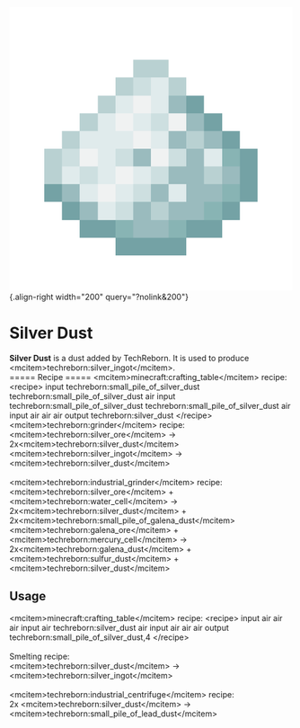 ![Silver Dust](/media/mods/techreborn/silver_dust.png){.align-right width="200" query="?nolink&200"}

# Silver Dust

**Silver Dust** is a dust added by TechReborn. It is used to produce \<mcitem\>techreborn:silver_ingot\</mcitem\>.\
===== Recipe ===== \<mcitem\>minecraft:crafting_table\</mcitem\> recipe: \<recipe\> input techreborn:small_pile_of_silver_dust techreborn:small_pile_of_silver_dust air input techreborn:small_pile_of_silver_dust techreborn:small_pile_of_silver_dust air input air air air output techreborn:silver_dust \</recipe\>\
\<mcitem\>techreborn:grinder\</mcitem\> recipe:\
\<mcitem\>techreborn:silver_ore\</mcitem\> -\> 2x\<mcitem\>techreborn:silver_dust\</mcitem\>\
\<mcitem\>techreborn:silver_ingot\</mcitem\> -\> \<mcitem\>techreborn:silver_dust\</mcitem\>\
\
\<mcitem\>techreborn:industrial_grinder\</mcitem\> recipe:\
\<mcitem\>techreborn:silver_ore\</mcitem\> + \<mcitem\>techreborn:water_cell\</mcitem\> -\> 2x\<mcitem\>techreborn:silver_dust\</mcitem\> + 2x\<mcitem\>techreborn:small_pile_of_galena_dust\</mcitem\>\
\<mcitem\>techreborn:galena_ore\</mcitem\> + \<mcitem\>techreborn:mercury_cell\</mcitem\> -\> 2x\<mcitem\>techreborn:galena_dust\</mcitem\> + \<mcitem\>techreborn:sulfur_dust\</mcitem\> + \<mcitem\>techreborn:silver_dust\</mcitem\>

## Usage

\<mcitem\>minecraft:crafting_table\</mcitem\> recipe: \<recipe\> input air air air input air techreborn:silver_dust air input air air air output techreborn:small_pile_of_silver_dust,4 \</recipe\>\
\
Smelting recipe:\
\<mcitem\>techreborn:silver_dust\</mcitem\> -\> \<mcitem\>techreborn:silver_ingot\</mcitem\>\
\
\<mcitem\>techreborn:industrial_centrifuge\</mcitem\> recipe:\
2x \<mcitem\>techreborn:silver_dust\</mcitem\> -\> \<mcitem\>techreborn:small_pile_of_lead_dust\</mcitem\>
